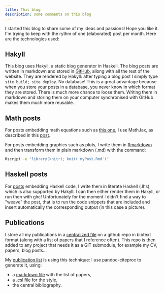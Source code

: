 ```yaml
---
title: This blog
description: some comments on this blog
---
```


I started this blog to share some of my ideas and passions!
Hope you like it. I'm trying to keep with the rythm of one (elaborated) post per month.
Here are the technologies used:

Hakyll
------

This blog uses Hakyll, a static blog generator in Haskell.
The blog posts are written in markdown and stored in [GitHub](https://github.com/cdupont/CorentinDupont-WebPage), allong with all the rest of the website.
They are rendered by Hakyll: after typing a blog post I simply type `site build; site deploy`.
No database! This is a great advantage because when you store your posts in a database, you never know in which format they are stored.
There is much more chance to loose them.
Writing them in markdown and storing them on your computer synchronised with GitHub makes them much more reusable.

Math posts
----------

For posts embedding math equations such as [this one](../Math/2014-12-08-Car.html), I use MathJax, as described in this [post](http://travis.athougies.net/posts/2013-08-13-using-math-on-your-hakyll-blog.html).

For posts embedding graphics such as plots, I write them in [Rmarkdown](http://rmarkdown.rstudio.com) and then transform them in plain markdown (.md) with the command:

```sh
Rscript -e "library(knitr); knit('myPost.Rmd')"
```

Haskell posts
-------------

For [posts](2014-02-17-Cretan-Maze.html) embedding Haskell code, I write them in literate Haskell (.lhs), which is also supported by Hakyll. I can then either render them in Hakyll, or run then with ghc!
Unfortunately for the moment I didn't find a way to "weave" the post, that is to run the code snippets that are included and insert automatically the corresponding output (in this case a picture).

Publications
------------

I store all my publications in a [centralized file](https://github.com/cdupont/bibliography) on a github repo in bibtext format (along with a list of papers that I reference often).
This repo is then added to any project that needs it as a GIT submodule, for example my CV, papers, blog posts...

My [publication list](/pages/publications.html) is using this technique: I use pandoc-citeproc to generate it, using:

- a [markdown file](https://github.com/cdupont/CorentinDupont-WebPage/blob/master/pages/publications.md) with the list of papers,
- a [.csl file](https://github.com/cdupont/CorentinDupont-WebPage/blob/master/pages/inline.csl) for the style,
- the central bibliography.
